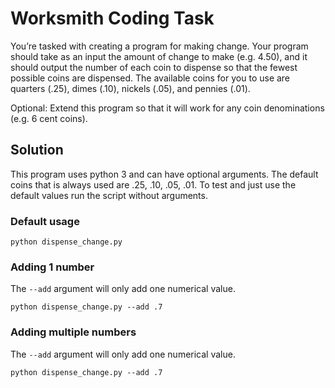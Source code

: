 # Worksmith Coding Task

You’re tasked with creating a program for making change. Your program should take as
an input the amount of change to make (e.g. 4.50), and it should output the number of
each coin to dispense so that the fewest possible coins are dispensed. The available
coins for you to use are quarters (.25), dimes (.10), nickels (.05), and pennies (.01).

Optional:
Extend this program so that it will work for any coin denominations (e.g. 6 cent coins).

## Solution

This program uses python 3 and can have optional arguments.  The default coins that is always
used are .25, .10, .05, .01. To test and just use the default values run the script without arguments.

### Default usage
```
python dispense_change.py
```

### Adding 1 number
The ```--add``` argument will only add one numerical value.
```
python dispense_change.py --add .7
```

### Adding multiple numbers
The ```--add``` argument will only add one numerical value.
```
python dispense_change.py --add .7
```

